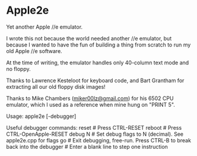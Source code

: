 # Apple2e

Yet another Apple //e emulator.

I wrote this not because the world needed another //e emulator, but because I wanted to have the fun of building a thing from scratch to run my old Apple //e software.

At the time of writing, the emulator handles only 40-column text mode and no floppy.

Thanks to Lawrence Kesteloot for keyboard code, and Bart Grantham for extracting all our old floppy disk images!

Thanks to Mike Chambers (miker00lz@gmail.com) for his 6502 CPU emulator, which I used as a reference when mine hung on "PRINT 5".

Usage:
    apple2e [-debugger] <romfile>

Useful debugger commands:
    reset # Press CTRL-RESET
    reboot # Press CTRL-OpenApple-RESET
    debug N # Set debug flags to N (decimal). See apple2e.cpp for flags
    go # Exit debugging, free-run.  Press CTRL-B to break back into the debugger
    # Enter a blank line to step one instruction

